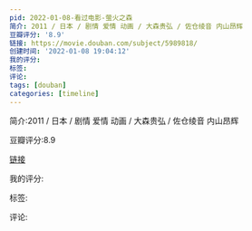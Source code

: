 ```yaml
---
pid: 2022-01-08-看过电影-萤火之森
简介: 2011 / 日本 / 剧情 爱情 动画 / 大森贵弘 / 佐仓绫音 内山昂辉
豆瓣评分: '8.9'
链接: https://movie.douban.com/subject/5989818/
创建时间: '2022-01-08 19:04:12'
我的评分:
标签:
评论:
tags: [douban]
categories: [timeline]
---
```

简介:2011 / 日本 / 剧情 爱情 动画 / 大森贵弘 / 佐仓绫音 内山昂辉

豆瓣评分:8.9

[链接](https://movie.douban.com/subject/5989818/)

我的评分:

标签:

评论:


